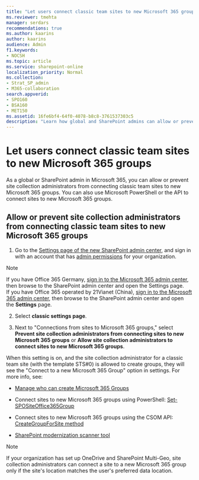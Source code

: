```yaml
---
title: "Let users connect classic team sites to new Microsoft 365 groups"
ms.reviewer: tmehta
manager: serdars
recommendations: true
ms.author: kaarins
author: kaarins
audience: Admin
f1.keywords:
- NOCSH
ms.topic: article
ms.service: sharepoint-online
localization_priority: Normal
ms.collection:  
- Strat_SP_admin
- M365-collaboration
search.appverid:
- SPO160
- BSA160
- MET150
ms.assetid: 16fe6bf4-64f0-4078-b8c8-3761537303c5
description: "Learn how global and SharePoint admins can allow or prevent site collection administrators from connecting classing team sites to new Microsoft 365 groups."
---
```


# Let users connect classic team sites to new Microsoft 365 groups

As a global or SharePoint admin in Microsoft 365, you can allow or prevent site collection administrators from connecting classic team sites to new Microsoft 365 groups. You can also use Microsoft PowerShell or the API to connect sites to new Microsoft 365 groups.
  
## Allow or prevent site collection administrators from connecting classic team sites to new Microsoft 365 groups

1. Go to the [Settings page of the new SharePoint admin center](https://admin.microsoft.com/sharepoint?page=settings&modern=true), and sign in with an account that has [admin permissions](./sharepoint-admin-role.md) for your organization.

>[!NOTE]
>If you have Office 365 Germany, [sign in to the Microsoft 365 admin center](https://go.microsoft.com/fwlink/p/?linkid=848041), then browse to the SharePoint admin center and open the Settings page. <br>If you have Office 365 operated by 21Vianet (China), [sign in to the Microsoft 365 admin center](https://go.microsoft.com/fwlink/p/?linkid=850627), then browse to the SharePoint admin center and open the **Settings** page.
    
2. Select **classic settings page**.
    
3. Next to "Connections from sites to Microsoft 365 groups," select **Prevent site collection administrators from connecting sites to new Microsoft 365 groups** or **Allow site collection administrators to connect sites to new Microsoft 365 groups**.
    
When this setting is on, and the site collection administrator for a classic team site (with the template STS#0) is allowed to create groups, they will see the "Connect to a new Microsoft 365 Group" option in settings. For more info, see:
  
- [Manage who can create Microsoft 365 Groups](/office365/admin/create-groups/manage-creation-of-groups)
    
- Connect sites to new Microsoft 365 groups using PowerShell: [Set-SPOSiteOffice365Group](/powershell/module/sharepoint-online/Set-SPOSiteOffice365Group)
    
- Connect sites to new Microsoft 365 groups using the CSOM API: [CreateGroupForSite method](/sharepoint/dev/features/groupify/groupify-csom)
    
- [SharePoint modernization scanner tool](https://go.microsoft.com/fwlink/?linkid=873066)
    
> [!NOTE]
> If your organization has set up OneDrive and SharePoint Multi-Geo, site collection administrators can connect a site to a new Microsoft 365 group only if the site's location matches the user's preferred data location.